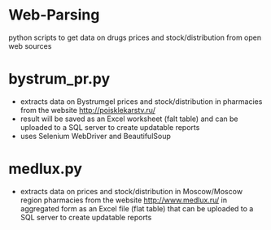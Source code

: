 # Web-Parsing
python scripts to get data on drugs prices and stock/distribution from open web sources

# bystrum_pr.py 
- extracts data on Bystrumgel prices and stock/distribution in pharmacies from the website http://poisklekarstv.ru/
- result will be saved as an Excel worksheet (falt table) and can be uploaded to a SQL server to create updatable reports
- uses Selenium WebDriver and BeautifulSoup

# medlux.py
- extracts data on prices and stock/distribution in Moscow/Moscow region pharmacies from the website http://www.medlux.ru/ in aggregated form as an Excel file (flat table) that can be uploaded to a SQL server to create updatable reports
